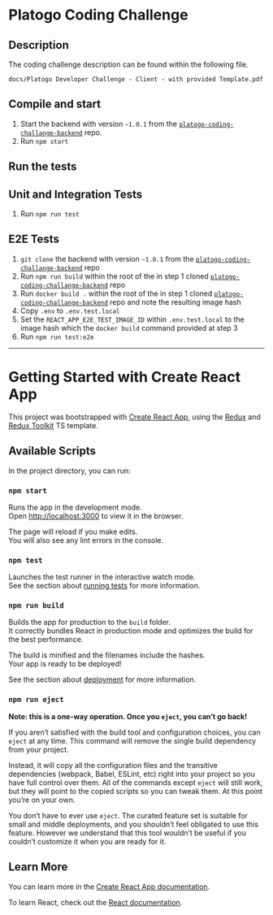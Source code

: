 # Platogo Coding Challenge

## Description

The coding challenge description can be found within the following file.

```
docs/Platogo Developer Challenge - Client - with provided Template.pdf
```

## Compile and start

1. Start the backend with version `~1.0.1` from the [`platogo-coding-challange-backend`][1] repo.
2. Run `npm start`

[1]: https://github.com/gernotpokorny/platogo-coding-challenge-backend

## Run the tests

## Unit and Integration Tests

1. Run `npm run test`

## E2E Tests

1. `git clone` the backend with version `~1.0.1` from the  [`platogo-coding-challange-backend`][1] repo
2. Run `npm run build` within the root of the in step 1 cloned [`platogo-coding-challange-backend`][1] repo
3. Run `docker build .` within the root of the in step 1 cloned [`platogo-coding-challange-backend`][1] repo and note the resulting image hash
4. Copy `.env` to `.env.test.local`
5. Set the `REACT_APP_E2E_TEST_IMAGE_ID` within `.env.test.local` to the image hash which the `docker build` command provided at step 3
6. Run `npm run test:e2e`

[1]: https://github.com/gernotpokorny/platogo-coding-challenge-backend

---

# Getting Started with Create React App

This project was bootstrapped with [Create React App](https://github.com/facebook/create-react-app), using the [Redux](https://redux.js.org/) and [Redux Toolkit](https://redux-toolkit.js.org/) TS template.

## Available Scripts

In the project directory, you can run:

### `npm start`

Runs the app in the development mode.\
Open [http://localhost:3000](http://localhost:3000) to view it in the browser.

The page will reload if you make edits.\
You will also see any lint errors in the console.

### `npm test`

Launches the test runner in the interactive watch mode.\
See the section about [running tests](https://facebook.github.io/create-react-app/docs/running-tests) for more information.

### `npm run build`

Builds the app for production to the `build` folder.\
It correctly bundles React in production mode and optimizes the build for the best performance.

The build is minified and the filenames include the hashes.\
Your app is ready to be deployed!

See the section about [deployment](https://facebook.github.io/create-react-app/docs/deployment) for more information.

### `npm run eject`

**Note: this is a one-way operation. Once you `eject`, you can’t go back!**

If you aren’t satisfied with the build tool and configuration choices, you can `eject` at any time. This command will remove the single build dependency from your project.

Instead, it will copy all the configuration files and the transitive dependencies (webpack, Babel, ESLint, etc) right into your project so you have full control over them. All of the commands except `eject` will still work, but they will point to the copied scripts so you can tweak them. At this point you’re on your own.

You don’t have to ever use `eject`. The curated feature set is suitable for small and middle deployments, and you shouldn’t feel obligated to use this feature. However we understand that this tool wouldn’t be useful if you couldn’t customize it when you are ready for it.

## Learn More

You can learn more in the [Create React App documentation](https://facebook.github.io/create-react-app/docs/getting-started).

To learn React, check out the [React documentation](https://reactjs.org/).
